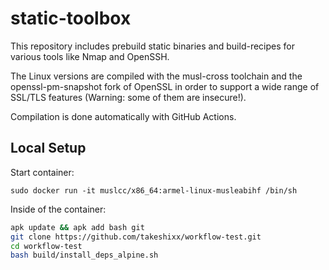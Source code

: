 # static-toolbox

This repository includes prebuild static binaries and build-recipes for various tools like Nmap and OpenSSH.

The Linux versions are compiled with the musl-cross toolchain and the openssl-pm-snapshot fork of OpenSSL in order to support a wide range of SSL/TLS features (Warning: some of them are insecure!).

Compilation is done automatically with GitHub Actions.

## Local Setup

Start container:

```
sudo docker run -it muslcc/x86_64:armel-linux-musleabihf /bin/sh
```

Inside of the container:

```bash
apk update && apk add bash git
git clone https://github.com/takeshixx/workflow-test.git
cd workflow-test
bash build/install_deps_alpine.sh
```
